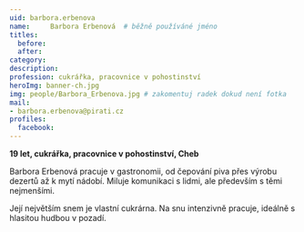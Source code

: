 ```yaml
---
uid: barbora.erbenova
name:     Barbora Erbenová 	# běžně používáné jméno
titles:
  before: 
  after:
category:
description: 
profession: cukrářka, pracovnice v pohostinství
heroImg: banner-ch.jpg
img: people/Barbora_Erbenova.jpg # zakomentuj radek dokud není fotka
mail:
- barbora.erbenova@pirati.cz
profiles:
  facebook:
---
```

**19 let, cukrářka, pracovnice v pohostinství, Cheb**

Barbora Erbenová pracuje v gastronomii, od čepování piva přes výrobu dezertů až k mytí nádobí. Miluje komunikaci s lidmi, ale především s těmi nejmenšími.

Její největším snem je vlastní cukrárna. Na snu intenzivně pracuje, ideálně s hlasitou hudbou v pozadí.
